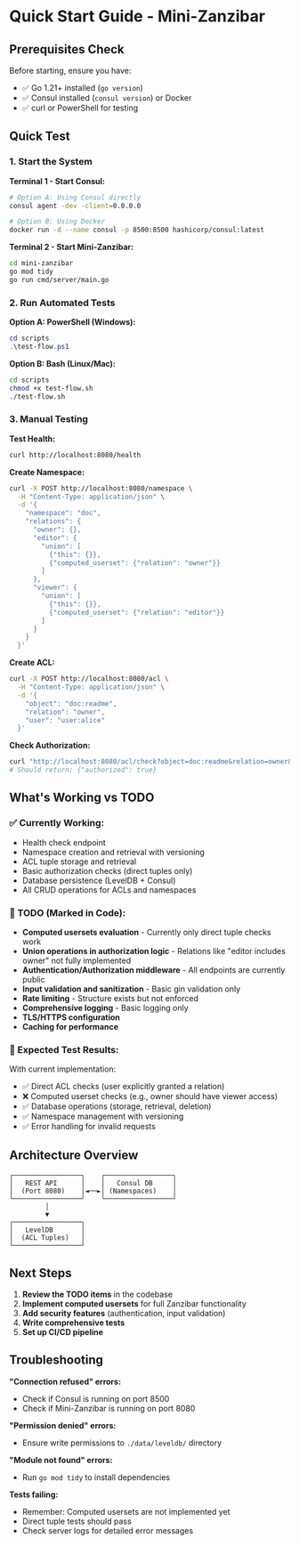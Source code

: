 # Quick Start Guide - Mini-Zanzibar

## Prerequisites Check

Before starting, ensure you have:
- ✅ Go 1.21+ installed (`go version`)
- ✅ Consul installed (`consul version`) or Docker
- ✅ curl or PowerShell for testing

## Quick Test

### 1. Start the System

**Terminal 1 - Start Consul:**
```bash
# Option A: Using Consul directly
consul agent -dev -client=0.0.0.0

# Option B: Using Docker
docker run -d --name consul -p 8500:8500 hashicorp/consul:latest
```

**Terminal 2 - Start Mini-Zanzibar:**
```bash
cd mini-zanzibar
go mod tidy
go run cmd/server/main.go
```

### 2. Run Automated Tests

**Option A: PowerShell (Windows):**
```powershell
cd scripts
.\test-flow.ps1
```

**Option B: Bash (Linux/Mac):**
```bash
cd scripts
chmod +x test-flow.sh
./test-flow.sh
```

### 3. Manual Testing

**Test Health:**
```bash
curl http://localhost:8080/health
```

**Create Namespace:**
```bash
curl -X POST http://localhost:8080/namespace \
  -H "Content-Type: application/json" \
  -d '{
    "namespace": "doc",
    "relations": {
      "owner": {},
      "editor": {
        "union": [
          {"this": {}},
          {"computed_userset": {"relation": "owner"}}
        ]
      },
      "viewer": {
        "union": [
          {"this": {}},
          {"computed_userset": {"relation": "editor"}}
        ]
      }
    }
  }'
```

**Create ACL:**
```bash
curl -X POST http://localhost:8080/acl \
  -H "Content-Type: application/json" \
  -d '{
    "object": "doc:readme",
    "relation": "owner",
    "user": "user:alice"
  }'
```

**Check Authorization:**
```bash
curl "http://localhost:8080/acl/check?object=doc:readme&relation=owner&user=user:alice"
# Should return: {"authorized": true}
```

## What's Working vs TODO

### ✅ Currently Working:
- Health check endpoint
- Namespace creation and retrieval with versioning
- ACL tuple storage and retrieval
- Basic authorization checks (direct tuples only)
- Database persistence (LevelDB + Consul)
- All CRUD operations for ACLs and namespaces

### 🔧 TODO (Marked in Code):
- **Computed usersets evaluation** - Currently only direct tuple checks work
- **Union operations in authorization logic** - Relations like "editor includes owner" not fully implemented
- **Authentication/Authorization middleware** - All endpoints are currently public
- **Input validation and sanitization** - Basic gin validation only
- **Rate limiting** - Structure exists but not enforced
- **Comprehensive logging** - Basic logging only
- **TLS/HTTPS configuration**
- **Caching for performance**

### 🧪 Expected Test Results:

With current implementation:
- ✅ Direct ACL checks (user explicitly granted a relation)
- ❌ Computed userset checks (e.g., owner should have viewer access)
- ✅ Database operations (storage, retrieval, deletion)
- ✅ Namespace management with versioning
- ✅ Error handling for invalid requests

## Architecture Overview

```
┌─────────────────┐    ┌─────────────────┐
│   REST API      │    │   Consul DB     │
│  (Port 8080)    │◄──►│ (Namespaces)    │
└─────────────────┘    └─────────────────┘
         │
         ▼
┌─────────────────┐
│   LevelDB       │
│  (ACL Tuples)   │
└─────────────────┘
```

## Next Steps

1. **Review the TODO items** in the codebase
2. **Implement computed usersets** for full Zanzibar functionality
3. **Add security features** (authentication, input validation)
4. **Write comprehensive tests**
5. **Set up CI/CD pipeline**

## Troubleshooting

**"Connection refused" errors:**
- Check if Consul is running on port 8500
- Check if Mini-Zanzibar is running on port 8080

**"Permission denied" errors:**
- Ensure write permissions to `./data/leveldb/` directory

**"Module not found" errors:**
- Run `go mod tidy` to install dependencies

**Tests failing:**
- Remember: Computed usersets are not implemented yet
- Direct tuple tests should pass
- Check server logs for detailed error messages